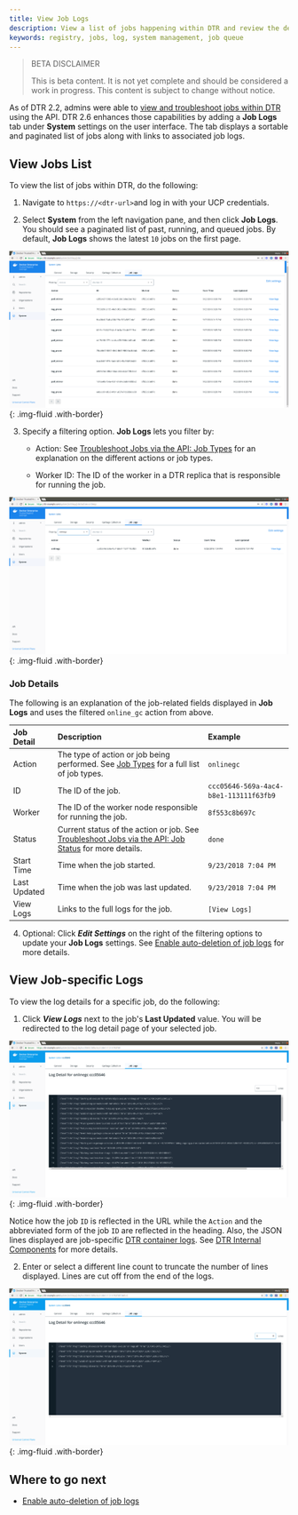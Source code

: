 ```yaml
---
title: View Job Logs
description: View a list of jobs happening within DTR and review the detailed logs for each job.
keywords: registry, jobs, log, system management, job queue
---
```


> BETA DISCLAIMER
>
> This is beta content. It is not yet complete and should be considered a work in progress. This content is subject to change without notice.

As of DTR 2.2, admins were able to [view and troubleshoot jobs within DTR](./troubleshoot-jobs-via-api) using the API. DTR 2.6 enhances those capabilities by adding a **Job Logs** tab under **System** settings on the user interface. The tab displays a sortable and paginated list of jobs along with links to associated job logs. 

## View Jobs List

To view the list of jobs within DTR, do the following:

1. Navigate to `https://<dtr-url>`and log in with your UCP credentials. 

2. Select **System** from the left navigation pane, and then click **Job Logs**. You should see a paginated list of past, running, and queued jobs. By default, **Job Logs** shows the latest `10` jobs on the first page.

![](../../images/view-job-logs-1.png){: .img-fluid .with-border}
	
3. Specify a filtering option. **Job Logs** lets you filter by:

	* Action: See [Troubleshoot Jobs via the API: Job Types](./troubleshoot-jobs-via-api/#job-types) for an explanation on the different actions or job types.

	* Worker ID: The ID of the worker in a DTR replica that is responsible for running the job.

![](../../images/view-job-logs-2.png){: .img-fluid .with-border}

### Job Details 
 
The following is an explanation of the job-related fields displayed in **Job Logs** and uses the filtered `online_gc` action from above.

| Job Detail          | Description                                        | Example |
|:----------------|:-------------------------------------------------|:--------|
| Action        |  The type of action or job being performed. See [Job Types](./troubleshoot-jobs-via-api/#job-types) for a full list of job types. | `onlinegc`
| ID  | The ID of the job. | `ccc05646-569a-4ac4-b8e1-113111f63fb9` |
| Worker        | The ID of the worker node responsible for running the job. | `8f553c8b697c`| 
| Status | Current status of the action or job. See [Troubleshoot Jobs via the API: Job Status](./troubleshoot-jobs-via-api/#job-status) for more details.  | `done` |
| Start Time | Time when the job started. | `9/23/2018 7:04 PM` |
| Last Updated | Time when the job was last updated. | `9/23/2018 7:04 PM` |
| View Logs | Links to the full logs for the job.  | `[View Logs]` |  

4. Optional: Click ***Edit Settings*** on the right of the filtering options to update your **Job Logs** settings. See [Enable auto-deletion of job logs](./auto-delete-job-logs.md) for more details.

## View Job-specific Logs

To view the log details for a specific job, do the following:

1. Click ***View Logs*** next to the job's **Last Updated** value. You will be redirected to the log detail page of your selected job.

![](../../images/view-job-logs-3.png){: .img-fluid .with-border}

Notice how the job `ID` is reflected in the URL while the `Action` and the abbreviated form of the job `ID` are reflected in the heading. Also, the JSON lines displayed are job-specific [DTR container logs](https://success.docker.com/article/how-to-check-the-docker-trusted-registry-dtr-logs). See [DTR Internal Components](../architecture/#dtr-internal-components) for more details.

2. Enter or select a different line count to truncate the number of lines displayed. Lines are cut off from the end of the logs.

![](../../images/view-job-logs-4.png){: .img-fluid .with-border}


## Where to go next

- [Enable auto-deletion of job logs](./auto-delete-job-logs.md)
